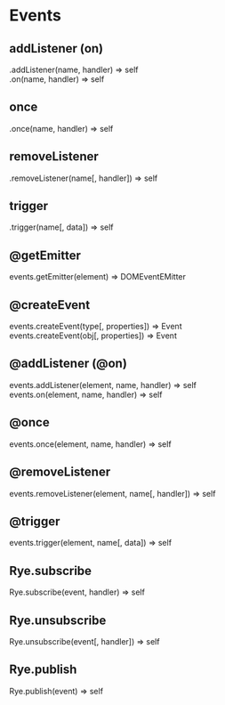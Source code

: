 Events
==================

addListener (on)
------------------
<div class="api">
    .addListener(name, handler) <span>⇒ self</span><br>
    .on(name, handler) <span>⇒ self</span>
</div>


once
------------------
<div class="api">
    .once(name, handler) <span>⇒ self</span>
</div>


removeListener
------------------
<div class="api">
    .removeListener(name[, handler]) <span>⇒ self</span>
</div>


trigger
------------------
<div class="api">
    .trigger(name[, data]) <span>⇒ self</span>
</div>


@getEmitter
------------------
<div class="api">
    events.getEmitter(element) <span>⇒ DOMEventEMitter</span>
</div>


@createEvent
------------------
<div class="api">
    events.createEvent(type[, properties]) <span>⇒ Event</span><br>
    events.createEvent(obj[, properties]) <span>⇒ Event</span>
</div>


@addListener (@on)
------------------
<div class="api">
    events.addListener(element, name, handler) <span>⇒ self</span><br>
    events.on(element, name, handler) <span>⇒ self</span>
</div>


@once
------------------
<div class="api">
    events.once(element, name, handler) <span>⇒ self</span>
</div>


@removeListener
------------------
<div class="api">
    events.removeListener(element, name[, handler]) <span>⇒ self</span>
</div>


@trigger
------------------
<div class="api">
    events.trigger(element, name[, data]) <span>⇒ self</span>
</div>


Rye.subscribe
------------------
<div class="api">
    Rye.subscribe(event, handler) <span>⇒ self</span>
</div>


Rye.unsubscribe
------------------
<div class="api">
    Rye.unsubscribe(event[, handler]) <span>⇒ self</span>
</div>


Rye.publish
------------------
<div class="api">
    Rye.publish(event) <span>⇒ self</span>
</div>

